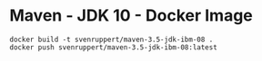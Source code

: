 # Maven - JDK 10 - Docker Image

```
docker build -t svenruppert/maven-3.5-jdk-ibm-08 .
docker push svenruppert/maven-3.5-jdk-ibm-08:latest
```

